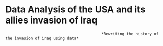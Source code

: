 #                                             Data Analysis of the USA and its allies invasion of Iraq
                                              *Rewriting the history of the invasion of iraq using data*
